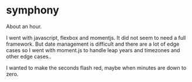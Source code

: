 # symphony
About an hour.

I went with javascript, flexbox and momentjs. It did not seem to need a full framework.  But date management is difficult and there are a lot of edge cases so I went with moment.js to handle leap years and timezones and other edge cases..

I wanted to make the seconds flash red, maybe when minutes are down to zero.